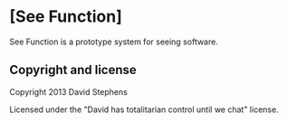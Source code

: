 # [See Function]

See Function is a prototype system for seeing software.

## Copyright and license

Copyright 2013 David Stephens

Licensed under the "David has totalitarian control until we chat" license.